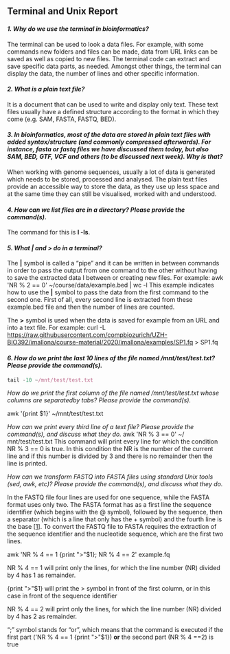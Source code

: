 ## Terminal and Unix Report

#### *1. Why do we use the terminal in bioinformatics?*

The terminal can be used to look a data files. For example, with some commands new folders and files can be made, data from URL links can be saved as well as copied to new files. The terminal code can extract and save specific data parts, as needed. Amongst other things, the terminal can display the data, the number of lines and other specific information.

#### *2. What is a plain text file?*

It is a document that can be used to write and display only text. These text files usually have a defined structure according to the format in which they come (e.g. SAM, FASTA, FASTQ, BED).


#### *3. In bioinformatics, most of the data are stored in plain text files with added syntax/structure (and commonly compressed afterwards). For instance, fasta or fastq files we have discussed them today, but also SAM, BED, GTF, VCF and others (to be discussed next week). Why is that?*

When working with genome sequences, usually a lot of data is generated which needs to be stored, processed and analysed. The plain text files provide an accessible way to store the data, as they use up less space and at the same time they can still be visualised, worked with and understood.

#### *4. How can we list files are in a directory? Please provide the command(s).*

The command for this is **l -ls**.

#### *5. What | and > do in a terminal?*

The **|** symbol is called a “pipe” and it can be written in between commands in order to pass the output from one command to the other without having to save the extracted data I between or creating new files.
For example:
awk 'NR % 2 == 0' ~/course/data/example.bed | wc -l
This example indicates how to use the **|** symbol to pass the data from the first command to the second one. First of all, every second line is extracted from these example.bed file and then the number of lines are counted.

The **>** symbol is used when the data is saved for example from an URL and into a text file. 
For example:
curl -L https://raw.githubusercontent.com/compbiozurich/UZH-BIO392/imallona/course-material/2020/imallona/examples/SP1.fq  > SP1.fq

#### *6. How do we print the last 10 lines of the file named /mnt/test/test.txt? Please provide the command(s).*

```javascript
tail -10 ~/mnt/test/test.txt
```


*How do we print the first column of the file named /mnt/test/test.txt whose columns are separatedby tabs? Please provide the command(s).*

awk '{print $1}' ~/mnt/test/test.txt 

*How can we print every third line of a text file? Please provide the command(s), and discuss what they do.*
awk 'NR % 3 == 0' ~/ mnt/test/test.txt 
This command will print every line for which the condition NR % 3 == 0 is true. In this condition the NR is the number of the current line and if this number is divided by 3 and there is no remainder then the line is printed.

*How can we transform FASTQ into FASTA files using standard Unix tools (sed, awk, etc)? Please provide the command(s), and discuss what they do.*

In the FASTQ file four lines are used for one sequence, while the FASTA format uses only two. The FASTA format has as a first line the sequence identifier (which begins with the @ symbol), followed by the sequence, then a separator (which is a line that only has the + symbol) and the fourth line is the base [[1]]. To convert the FASTQ file to FASTA requires the extraction of the sequence identifier and the nucleotide sequence, which are the first two lines.

awk 'NR % 4 == 1 {print ">"$1}; NR % 4 == 2' example.fq

 NR % 4 == 1 will print only the lines, for which the line number (NR) divided by 4 has 1 as remainder. 

{print ">"$1} will print the > symbol in front of the first column, or in this case in front of the sequence identifier

NR % 4 == 2 will print only the lines, for which the line number (NR) divided by 4 has 2 as remainder.

“;” symbol stands for “or”, which means that the command is executed if the first part ('NR % 4 == 1 {print ">"$1}) **or** the second part (NR % 4 ==2) is true


[1]: https://support.illumina.com/bulletins/2016/04/fastq-files-explained.html
